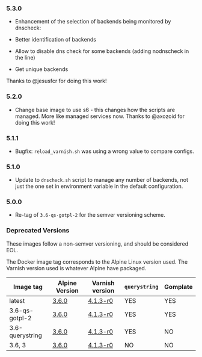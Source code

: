 ### 5.3.0

* Enhancement of the selection of backends being monitored by dnscheck:

 * Better identification of backends
 * Allow to disable dns check for some backends (adding nodnscheck in the line)
 * Get unique backends

Thanks to @jesusfcr for doing this work!

### 5.2.0

* Change base image to use s6 - this changes how the scripts are managed. More like managed services now. Thanks to @axozoid for doing this work!


### 5.1.1

* Bugfix: `reload_varnish.sh` was using a wrong value to compare configs.


### 5.1.0

* Update to `dnscheck.sh` script to manage any number of backends, not just the one set
in environment variable in the default configuration.

### 5.0.0

* Re-tag of `3.6-qs-gotpl-2` for the semver versioning scheme.

### Deprecated Versions

These images follow a non-semver versioning, and should be considered EOL.

The Docker image tag corresponds to the Alpine Linux version used.  The Varnish
version used is whatever Alpine have packaged.

| Image tag | Alpine Version | Varnish version | `querystring` | Gomplate |
|-----------|----------------|-----------------|---------------|----------|
| latest | [3.6.0](https://www.alpinelinux.org/posts/Alpine-3.6.0-released.html) | [4.1.3-r0](https://pkgs.alpinelinux.org/packages?name=varnish&branch=v3.6) | YES | YES |
| 3.6-qs-gotpl-2 | [3.6.0](https://www.alpinelinux.org/posts/Alpine-3.6.0-released.html) | [4.1.3-r0](https://pkgs.alpinelinux.org/packages?name=varnish&branch=v3.6) | YES | YES |
| 3.6-querystring | [3.6.0](https://www.alpinelinux.org/posts/Alpine-3.6.0-released.html) | [4.1.3-r0](https://pkgs.alpinelinux.org/packages?name=varnish&branch=v3.6) | YES | NO |
| 3.6, 3 | [3.6.0](https://www.alpinelinux.org/posts/Alpine-3.6.0-released.html) | [4.1.3-r0](https://pkgs.alpinelinux.org/packages?name=varnish&branch=v3.6) | NO | NO |
